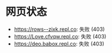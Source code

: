 # 网页状态
- https://rows--zixk.repl.co: 失败 (403)
- https://Love.cfvqw.repl.co: 失败 (403)
- https://deo.babox.repl.co: 失败 (403)
